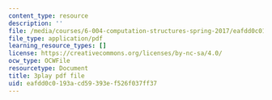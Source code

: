 ```yaml
---
content_type: resource
description: ''
file: /media/courses/6-004-computation-structures-spring-2017/eafdd0c0193acd59393ef526f037ff37_0LqS5QtpSVE.pdf
file_type: application/pdf
learning_resource_types: []
license: https://creativecommons.org/licenses/by-nc-sa/4.0/
ocw_type: OCWFile
resourcetype: Document
title: 3play pdf file
uid: eafdd0c0-193a-cd59-393e-f526f037ff37
---
```

